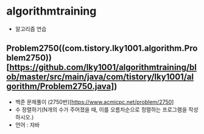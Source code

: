 # algorithmtraining
- 알고리즘 연습

## Problem2750((com.tistory.lky1001.algorithm.Problem2750))[https://github.com/lky1001/algorithmtraining/blob/master/src/main/java/com/tistory/lky1001/algorithm/Problem2750.java])
- 백준 문제풀이 (2750번)[https://www.acmicpc.net/problem/2750]
- 수 정렬하기(N개의 수가 주어졌을 때, 이를 오름차순으로 정렬하는 프로그램을 작성하시오.)
- 언어 : 자바
